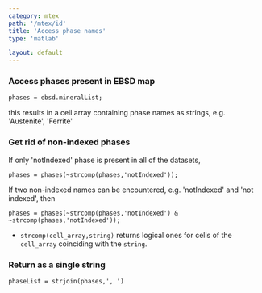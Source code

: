 ```yaml
---
category: mtex
path: '/mtex/id'
title: 'Access phase names'
type: 'matlab'

layout: default
---
```


### Access phases present in EBSD map

```phases = ebsd.mineralList;```

this results in a cell array containing phase names as strings, e.g. 'Austenite', 'Ferrite'

### Get rid of non-indexed phases

If only 'notIndexed' phase is present in all of the datasets,

```phases = phases(~strcomp(phases,'notIndexed'));```

If two non-indexed names can be encountered, e.g. 'notIndexed' and 'not indexed', then

```phases = phases(~strcomp(phases,'notIndexed') & ~strcomp(phases,'notIndexed'));```

- `strcomp(cell_array,string)` returns logical ones for cells of the `cell_array` coinciding with the `string`.

### Return as a single string

```phaseList = strjoin(phases,', ')```
